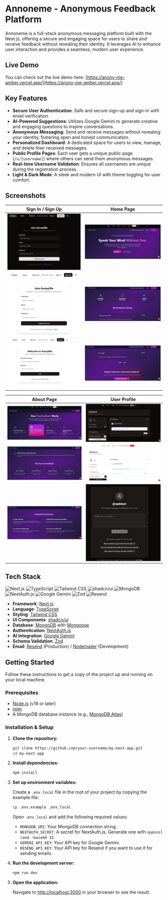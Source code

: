 # Annoneme - Anonymous Feedback Platform

Annoneme is a full-stack anonymous messaging platform built with the Next.js, offering a secure and engaging space for users to share and receive feedback without revealing their identity. It leverages AI to enhance user interaction and provides a seamless, modern user experience.

## Live Demo

You can check out the live demo here: [https://anony-me-amber.vercel.app/](https://anony-me-amber.vercel.app/)

## Key Features

- **Secure User Authentication**: Safe and secure sign-up and sign-in with email verification.
- **AI-Powered Suggestions**: Utilizes Google Gemini to generate creative and engaging questions to inspire conversations.
- **Anonymous Messaging**: Send and receive messages without revealing your identity, fostering open and honest communication.
- **Personalized Dashboard**: A dedicated space for users to view, manage, and delete their received messages.
- **Public Profile Pages**: Each user gets a unique public page (`/u/[username]`) where others can send them anonymous messages.
- **Real-time Username Validation**: Ensures all usernames are unique during the registration process.
- **Light & Dark Mode**: A sleek and modern UI with theme toggling for user comfort.

## Screenshots

| Sign In / Sign Up | Home Page |
| :---: | :---: |
| ![Sign In Page](public/screenshots/image.png) | ![Home Page](public/screenshots/image-3.png) |
| ![Sign Up Page](public/screenshots/image-1.png) | ![Home Page with Messages](public/screenshots/image-4.png) |
| ![Verify User Page](public/screenshots/image-2.png) | ![Home Page - AI Suggestions](public/screenshots/image-5.png) |

| About Page | User Profile |
| :---: | :---: |
| ![About Page](public/screenshots/image-6.png) | ![User Profile Page](public/screenshots/image-9.png) |
| ![About Page - Section 2](public/screenshots/image-7.png) | ![User Profile - Sending Message](public/screenshots/image-10.png) |
| ![About Page - Section 3](public/screenshots/image-8.png) | ![User Profile - Message Sent](public/screenshots/image-11.png) |


## Tech Stack

![Next.js](https://img.shields.io/badge/next.js-000000?style=for-the-badge&logo=nextdotjs&logoColor=white) ![TypeScript](https://img.shields.io/badge/typescript-%23007ACC.svg?style=for-the-badge&logo=typescript&logoColor=white) ![Tailwind CSS](https://img.shields.io/badge/tailwind%20css-%2338B2AC.svg?style=for-the-badge&logo=tailwind-css&logoColor=white) ![shadcn/ui](https://img.shields.io/badge/shadcn%2Fui-000000?style=for-the-badge&logo=shadcnui&logoColor=white) ![MongoDB](https://img.shields.io/badge/MongoDB-%234ea94b.svg?style=for-the-badge&logo=mongodb&logoColor=white) ![NextAuth.js](https://img.shields.io/badge/NextAuth.js-000000?style=for-the-badge&logo=nextauth.js&logoColor=white) ![Google Gemini](https://img.shields.io/badge/Google%20Gemini-4285F4?style=for-the-badge&logo=google&logoColor=white) ![Zod](https://img.shields.io/badge/Zod-3E67B1?style=for-the-badge&logo=zod&logoColor=white) ![Resend](https://img.shields.io/badge/Resend-000000?style=for-the-badge&logo=resend&logoColor=white)

- **Framework**: [Next.js](https://nextjs.org/)
- **Language**: [TypeScript](https://www.typescriptlang.org/)
- **Styling**: [Tailwind CSS](https://tailwindcss.com/)
- **UI Components**: [shadcn/ui](https://ui.shadcn.com/)
- **Database**: [MongoDB](https://www.mongodb.com/) with [Mongoose](https://mongoosejs.com/)
- **Authentication**: [NextAuth.js](https://next-auth.js.org/)
- **AI Integration**: [Google Gemini](https://gemini.google.com/)
- **Schema Validation**: [Zod](https://zod.dev/)
- **Email**: [Resend](https://resend.com/) (Production) / [Nodemailer](https://nodemailer.com/) (Development)

## Getting Started

Follow these instructions to get a copy of the project up and running on your local machine.

### Prerequisites

- [Node.js](https://nodejs.org/en/) (v18 or later)
- [npm](https://www.npmjs.com/)
- A MongoDB database instance (e.g., [MongoDB Atlas](https://www.mongodb.com/cloud/atlas))

### Installation & Setup

1.  **Clone the repository:**
    ```bash
    git clone https://github.com/your-username/my-next-app.git
    cd my-next-app
    ```

2.  **Install dependencies:**
    ```bash
    npm install
    ```

3.  **Set up environment variables:**

    Create a `.env.local` file in the root of your project by copying the example file:
    ```bash
    cp .env.example .env.local
    ```

    Open `.env.local` and add the following required values:

    - `MONGODB_URI`: Your MongoDB connection string.
    - `NEXTAUTH_SECRET`: A secret for NextAuth.js. Generate one with `openssl rand -base64 32`.
    - `GEMINI_API_KEY`: Your API key for Google Gemini.
    - `RESEND_API_KEY`: Your API key for Resend if you want to use it for sending emails.


4.  **Run the development server:**
    ```bash
    npm run dev
    ```

5.  **Open the application:**

    Navigate to [http://localhost:3000](http://localhost:3000) in your browser to see the result.
